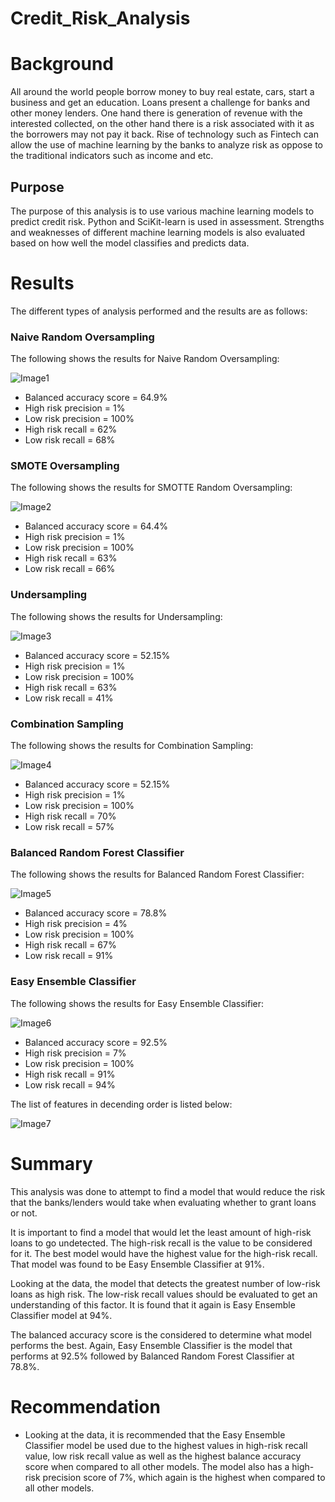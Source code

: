 # Credit_Risk_Analysis

# Background

All around the world people borrow money to buy real estate, cars, start a business and get an education. Loans present a challenge for banks and other money lenders.  One hand there is generation of revenue with the interested collected, on the other hand there is a risk associated with it as the borrowers may not pay it back. Rise of technology such as Fintech can allow the use of machine learning by the banks to analyze risk as oppose to the traditional indicators such as income and etc.

## Purpose

The purpose of this analysis is to use various machine learning models to predict credit risk.  Python and SciKit-learn is used in assessment. Strengths and weaknesses of different machine learning models is also evaluated based on how well the model classifies and predicts data.

# Results

The different types of analysis performed and the results are as follows:

### Naive Random Oversampling
The following shows the results for Naive Random Oversampling:

![Image1](https://github.com/Nidaiq/Credit_Risk_Analysis/blob/e8cb3e364f489a869f882e76a097b9d01dbe315e/Module-17-Challenge-Resources/Image%201%20-%20Naive%20Random%20Oversampling.png)

- Balanced accuracy score = 64.9%
- High risk precision = 1%
- Low risk precision = 100%
- High risk recall = 62%
- Low risk recall = 68%

### SMOTE Oversampling
The following shows the results for SMOTTE Random Oversampling:

![Image2](https://github.com/Nidaiq/Credit_Risk_Analysis/blob/e8cb3e364f489a869f882e76a097b9d01dbe315e/Module-17-Challenge-Resources/Image%202%20-%20SMOTE%20Oversampling.png)

- Balanced accuracy score = 64.4%
- High risk precision = 1%
- Low risk precision = 100%
- High risk recall = 63%
- Low risk recall = 66%

### Undersampling
The following shows the results for Undersampling:

![Image3](https://github.com/Nidaiq/Credit_Risk_Analysis/blob/e8cb3e364f489a869f882e76a097b9d01dbe315e/Module-17-Challenge-Resources/Image%203%20-%20Undersampling.png)

- Balanced accuracy score = 52.15%
- High risk precision = 1%
- Low risk precision = 100%
- High risk recall = 63%
- Low risk recall = 41%

### Combination Sampling
The following shows the results for Combination Sampling:

![Image4](https://github.com/Nidaiq/Credit_Risk_Analysis/blob/e8cb3e364f489a869f882e76a097b9d01dbe315e/Module-17-Challenge-Resources/Image%204%20-%20Combination%20Sampling.png)

- Balanced accuracy score = 52.15%
- High risk precision = 1%
- Low risk precision = 100%
- High risk recall = 70%
- Low risk recall = 57%

### Balanced Random Forest Classifier
The following shows the results for Balanced Random Forest Classifier:

![Image5](https://github.com/Nidaiq/Credit_Risk_Analysis/blob/e8cb3e364f489a869f882e76a097b9d01dbe315e/Module-17-Challenge-Resources/Image%205%20-%20Balanced%20Random%20Forest%20Classifier.png)

- Balanced accuracy score = 78.8%
- High risk precision = 4%
- Low risk precision = 100%
- High risk recall = 67%
- Low risk recall = 91%

### Easy Ensemble Classifier
The following shows the results for Easy Ensemble Classifier:

![Image6](https://github.com/Nidaiq/Credit_Risk_Analysis/blob/e8cb3e364f489a869f882e76a097b9d01dbe315e/Module-17-Challenge-Resources/Image%206%20-%20EasyEnsembleClassifier%20.png)

- Balanced accuracy score = 92.5%
- High risk precision = 7%
- Low risk precision = 100%
- High risk recall = 91%
- Low risk recall = 94%

The list of features in decending order is listed below:

![Image7](https://github.com/Nidaiq/Credit_Risk_Analysis/blob/e8cb3e364f489a869f882e76a097b9d01dbe315e/Module-17-Challenge-Resources/Image%207%20-%20Feature%20importance%20in%20decending%20order.png)


# Summary

This analysis was done to attempt to find a model that would reduce the risk that the banks/lenders would take when evaluating whether to grant loans or not.  

It is important to find a model that would let the least amount of high-risk loans to go undetected.  The high-risk recall is the value to be considered for it.  The best model would have the highest value for the high-risk recall.  That model was found to be Easy Ensemble Classifier at 91%.

Looking at the data, the model that detects the greatest number of low-risk loans as high risk.  The low-risk recall values should be evaluated to get an understanding of this factor.  It is found that it again is Easy Ensemble Classifier model at 94%.

The balanced accuracy score is the considered to determine what model performs the best.  Again, Easy Ensemble Classifier is the model that performs at 92.5% followed by Balanced Random Forest Classifier at 78.8%.

# Recommendation

- Looking at the data, it is recommended that the Easy Ensemble Classifier model be used due to the highest values in high-risk recall value, low risk recall value as well as the highest balance accuracy score when compared to all other models.  The model also has a high-risk precision score of 7%, which again is the highest when compared to all other models.
